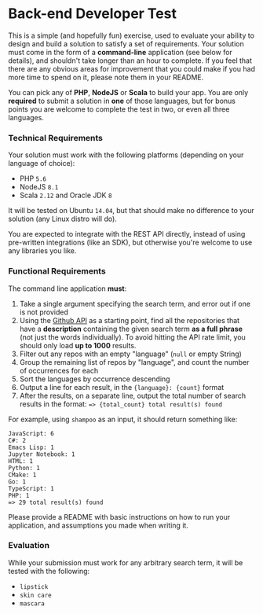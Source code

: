 # Back-end Developer Test

This is a simple (and hopefully fun) exercise, used to evaluate your ability to design and build a solution to satisfy a set of requirements. Your solution must come in the form of a **command-line** application (see below for details), and shouldn't take longer than an hour to complete. If you feel that there are any obvious areas for improvement that you could make if you had more time to spend on it, please note them in your README.

You can pick any of **PHP**, **NodeJS** or **Scala** to build your app. You are only **required** to submit a solution in **one** of those languages, but for bonus points you are welcome to complete the test in two, or even all three languages.


### Technical Requirements

Your solution must work with the following platforms (depending on your language of choice):

  * PHP `5.6`
  * NodeJS `8.1`
  * Scala `2.12` and Oracle JDK `8`

It will be tested on Ubuntu `14.04`, but that should make no difference to your solution (any Linux distro will do).

You are expected to integrate with the REST API directly, instead of using pre-written integrations (like an SDK), but otherwise you're welcome to use any libraries you like.


### Functional Requirements

The command line application **must**:

  1. Take a single argument specifying the search term, and error out if one is not provided
  2. Using the [Github API](https://developer.github.com/v3/) as a starting point, find all the repositories that have a **description** containing the given search term **as a full phrase** (not just the words individually). To avoid hitting the API rate limit, you should only load **up to 1000** results.
  3. Filter out any repos with an empty "language" (`null` or empty String)
  4. Group the remaining list of repos by "language", and count the number of occurrences for each
  5. Sort the languages by occurrence descending
  6. Output a line for each result, in the `{language}: {count}` format
  7. After the results, on a separate line, output the total number of search results in the format: `=> {total_count} total result(s) found`

For example, using `shampoo` as an input, it should return something like:
```
JavaScript: 6
C#: 2
Emacs Lisp: 1
Jupyter Notebook: 1
HTML: 1
Python: 1
CMake: 1
Go: 1
TypeScript: 1
PHP: 1
=> 29 total result(s) found
```

Please provide a README with basic instructions on how to run your application, and assumptions you made when writing it.

### Evaluation

While your submission must work for any arbitrary search term, it will be tested with the following:

  * `lipstick`
  * `skin care`
  * `mascara`
  
